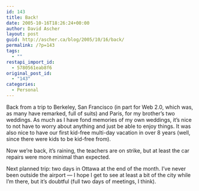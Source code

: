 ```yaml
---
id: 143
title: Back!
date: 2005-10-16T18:26:24+00:00
author: David Ascher
layout: post
guid: http://ascher.ca/blog/2005/10/16/back/
permalink: /?p=143
tags:
  - ""
restapi_import_id:
  - 5780561eab8f6
original_post_id:
  - "143"
categories:
  - Personal
---
```

Back from a trip to Berkeley, San Francisco (in part for Web 2.0, which was, as many have remarked, full of suits) and Paris, for my brother&#8217;s two weddings. As much as I have fond memories of my own weddings, it&#8217;s nice to not have to worry about anything and just be able to enjoy things. It was also nice to have our first kid-free multi-day vacation in over 8 years (well, since there were kids to be kid-free from).

Now we&#8217;re back, it&#8217;s raining, the teachers are on strike, but at least the car repairs were more minimal than expected.

Next planned trip: two days in Ottawa at the end of the month. I&#8217;ve never been outside the airport &#8212; I hope I get to see at least a bit of the city while I&#8217;m there, but it&#8217;s doubtful (full two days of meetings, I think).